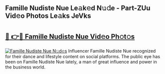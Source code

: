 ## Famille Nudiste Nue Le𝚊k𝚎d N𝚞𝚍e - Part-ZUu Vid𝚎o Photos Le𝚊ks JeVks

# <h2><a href="http://fb2kvn.evod.top/?m=Famille+Nudiste+Nue">🔗 👉🔴 Famille Nudiste Nue Vid𝚎o Ph𝚘t𝚘s</a></h2>

[![Famille Nudiste Nue N𝚞d𝚎s](https://i.imgur.com/8V9OHl7.gif)](http://fb2kvn.evod.top/?m=Famille+Nudiste+Nue)
Influencer Famille Nudiste Nue recognized for their dance and lifestyle content on social platforms. The public eye has been on Famille Nudiste Nue lately, a man of great influence and power in the business world. 
